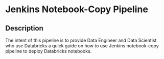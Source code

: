 
# Jenkins Notebook-Copy Pipeline

## Description
              
The intent of this pipeline is to provide Data Engineer and Data Scientist who use Databricks a quick guide on how to use Jenkins notebook-copy pipeline to deploy Databricks notebooks.
